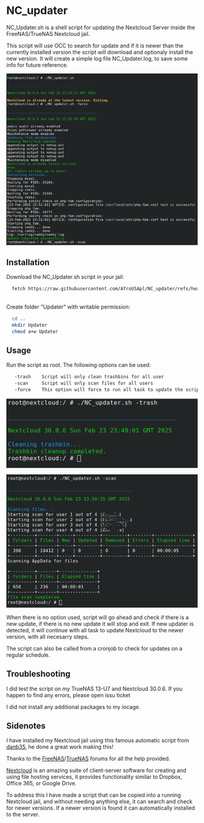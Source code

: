 # NC_updater
NC_Updater.sh is a shell script for updating the Nextcloud Server inside the FreeNAS/TrueNAS Nextcloud jail.

This script will use OCC to search for update and if it is newer than the currently installed version the script will download and optionaly install the new version.
It will create a simple log file NC_Updater.log, to save some info for future reference.

![NC_Updater.sh -force](images/NC_Updater_force.png)

## Installation

Download the NC_Updater.sh script in your jail:

```bash
  fetch https://raw.githubusercontent.com/AfroUSApl/NC_updater/refs/heads/main/NC_Updater.sh
  
```

Create folder "Updater" with writable permission:
```bash
  cd ..
  mkdir Updater
  chmod a+w Updater
```

## Usage

Run the script as root. The following options can be used:
```bash
   -trash    Script will only clean trashbins for all user
   -scan     Script will only scan files for all users
   -force    This option will force to run all task to update the script
```

![NC_Updater.sh -trash](images/NC_Updater_trash.png)

![NC_Updater.sh -scan](images/NC_Updater_scan.png)

When there is no option used, script will go ahead and check if there is a new update, if there is no new update it will stop and exit.
If new updater is detected, it will continue with all task to update Nextcloud to the newer version, with all necesarry steps.

The script can also be called from a cronjob to check for updates on a regular schedule.


## Troubleshooting

I did test the script on my TrueNAS 13-U7 and Nextcloud 30.0.6.
If you happen to find any errors, please open issu ticket

I did not install any additional packages to my iocage. 


## Sidenotes

I have installed my Nextcloud jail using this famous automatic script from [danb35](https://github.com/danb35/freenas-iocage-nextcloud), he done a great work making this!

Thanks to the [FreeNAS](https://www.truenas.com/community)/[TrueNAS](https://www.truenas.com/community) forums for all the help provided.

[Nextcloud](https://nextcloud.com/) is an amazing suite of client-server software for creating and using file hosting services, it provides functionality similar to Dropbox, Office 365, or Google Drive.

To address this I have made a script that can be copied into a running Nextcloud jail, and without needing anything else, it can search and check for newer versions. If a newer version is found it can automatically installed to the server.
